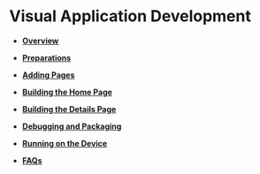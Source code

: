 # Visual Application Development<a name="EN-US_TOPIC_0000001054091016"></a>

-   **[Overview](overview-6.md)**  

-   **[Preparations](preparations.md)**  

-   **[Adding Pages](adding-pages.md)**  

-   **[Building the Home Page](building-the-home-page.md)**  

-   **[Building the Details Page](building-the-details-page.md)**  

-   **[Debugging and Packaging](debugging-and-packaging.md)**  

-   **[Running on the Device](running-on-the-device.md)**  

-   **[FAQs](faqs.md)**  


